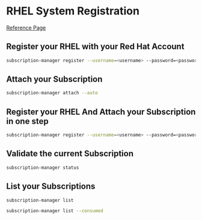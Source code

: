 # RHEL System Registration
[Reference Page](https://access.redhat.com/documentation/en-us/subscription_central/2023/html-single/getting_started_with_rhel_system_registration)

## Register your RHEL with your Red Hat Account
```bash
subscription-manager register --username=<username> --password=<password>
```
## Attach your Subscription
```bash
subscription-manager attach --auto
```

## Register your RHEL And Attach your Subscription in one step
```bash
subscription-manager register --username=<username> --password=<password> --auto-attach
```

## Validate the current Subscription
```bash
subscription-manager status
```

## List your Subscriptions
```bash
subscription-manager list 

subscription-manager list --consumed
```
